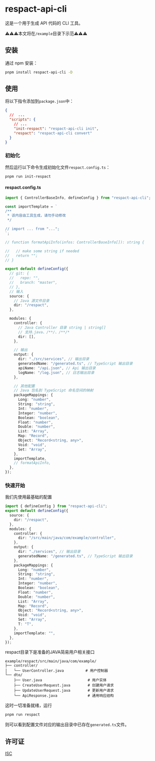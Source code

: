 # respact-api-cli

这是一个用于生成 API 代码的 CLI 工具。

⚠️⚠️⚠️本文将在`/example`目录下示范⚠️⚠️⚠️

## 安装

通过 npm 安装：

```bash
pnpm install respact-api-cli -D
```

## 使用

将以下指令添加到`package.json`中：

```json
{
  //  ...
  "scripts": {
    // ...
    "init-respact": "respact-api-cli init",
    "respact": "respact-api-cli convert"
  }
}
```

### 初始化

然后运行以下命令生成初始化文件`respact.config.ts`：

```bash
pnpm run init-respact
```

#### respact.config.ts

```typescript
import { ControllerBaseInfo, defineConfig } from "respact-api-cli";

const importTemplate = `
/**
 * 该内容由工具生成，请勿手动修改
 */

// import ... from "...";
`;

// function formatApiInfo(infos: ControllerBaseInfo[]): string {

//   // make some string if needed
//   return "";
// }

export default defineConfig({
  // git: {
  //   repo: "",
  //   branch: "master",
  // },
  // 输入
  source: {
    // Java 源文件目录
    dir: "/respact",
  },

  modules: {
    controller: {
      // Java Controller 目录 string | string[]
      // 支持.java、/**/、/**/*
      dir: [],
    },

    // 输出
    output: {
      dir: "./src/services", // 输出目录
      generatedName: "/generated.ts", // TypeScript 输出目录
      apiName: "/api.json", // Api 输出目录
      logName: "/log.json", // 日志输出目录
    },

    // 其他配置
    // Java 包名到 TypeScript 命名空间的映射
    packageMappings: {
      Long: "number",
      String: "string",
      Int: "number",
      Integer: "number",
      Boolean: "boolean",
      Float: "number",
      Double: "number",
      List: "Array",
      Map: "Record",
      Object: "Record<string, any>",
      Void: "void",
      Set: "Array",
    },
    importTemplate,
    // formatApiInfo,
  },
});
```

### 快速开始

我们先使用最基础的配置

```ts
import { defineConfig } from "respact-api-cli";
export default defineConfig({
  source: {
    dir: "/respact",
  },
  modules: {
    controller: {
      dir: "/src/main/java/com/example/controller",
    },
    output: {
      dir: "./services", // 输出目录
      generatedName: "/generated.ts", // TypeScript 输出目录
    },
    packageMappings: {
      Long: "number",
      String: "string",
      Int: "number",
      Integer: "number",
      Boolean: "boolean",
      Float: "number",
      Double: "number",
      List: "Array",
      Map: "Record",
      Object: "Record<string, any>",
      Void: "void",
      Set: "Array",
      T: "T",
    },
    importTemplate: "",
  },
});
```

respact目录下是准备的JAVA简易用户相关接口

```
example/respact/src/main/java/com/example/
├── controller/
│   └── UserController.java          # 用户控制器
└── dto/
    ├── User.java                     # 用户实体
    ├── CreateUserRequest.java        # 创建用户请求
    ├── UpdateUserRequest.java        # 更新用户请求
    └── ApiResponse.java              # 通用响应结构
```

这时一切准备就绪，运行

```bash
pnpm run respact
```

则可以看到配置文件对应的输出目录中已存在`generated.ts`文件。

## 许可证

[ISC](LICENSE)
